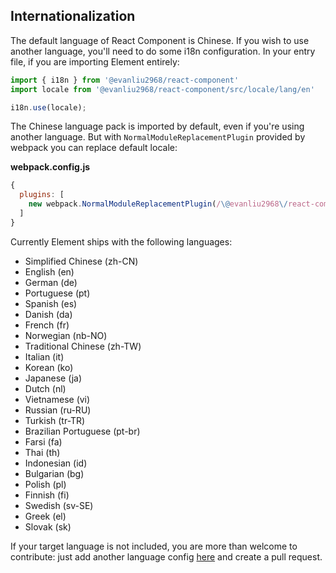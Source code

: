 ## Internationalization

The default language of React Component is Chinese. If you wish to use another language, you'll need to do some i18n configuration. In your entry file, if you are importing Element entirely:

```js
import { i18n } from '@evanliu2968/react-component'
import locale from '@evanliu2968/react-component/src/locale/lang/en'

i18n.use(locale);
```

The Chinese language pack is imported by default, even if you're using another language. But with `NormalModuleReplacementPlugin` provided by webpack you can replace default locale:

**webpack.config.js**
```js
{
  plugins: [
    new webpack.NormalModuleReplacementPlugin(/\@evanliu2968\/react-component[\/\\]src[\/\\]locale[\/\\]lang[\/\\]zh-CN/, '@evanliu2968/react-component/src/locale/lang/en')
  ]
}
```

Currently Element ships with the following languages:
<ul class="language-list">
  <li>Simplified Chinese (zh-CN)</li>
  <li>English (en)</li>
  <li>German (de)</li>
  <li>Portuguese (pt)</li>
  <li>Spanish (es)</li>
  <li>Danish (da)</li>
  <li>French (fr)</li>
  <li>Norwegian (nb-NO)</li>
  <li>Traditional Chinese (zh-TW)</li>
  <li>Italian (it)</li>
  <li>Korean (ko)</li>
  <li>Japanese (ja)</li>
  <li>Dutch (nl)</li>
  <li>Vietnamese (vi)</li>
  <li>Russian (ru-RU)</li>
  <li>Turkish (tr-TR)</li>
  <li>Brazilian Portuguese (pt-br)</li>
  <li>Farsi (fa)</li>
  <li>Thai (th)</li>
  <li>Indonesian (id)</li>
  <li>Bulgarian (bg)</li>
  <li>Polish (pl)</li>
  <li>Finnish (fi)</li>
  <li>Swedish (sv-SE)</li>
  <li>Greek (el)</li>
  <li>Slovak (sk)</li>
</ul>

If your target language is not included, you are more than welcome to contribute: just add another language config [here](https://github.com/EvanLiu2968/react-component/tree/master/src/locale/lang) and create a pull request.
